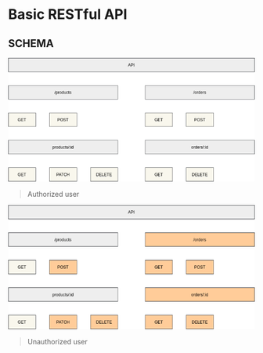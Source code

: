 # Basic RESTful API

## SCHEMA

![SCHEMA for authorized-user](https://github.com/mksbnt/basic-rest-api/blob/master/images/schema/basic-rest-api__authorized-user.png) 

> Authorized user

![SCHEMA for unauthorized-user](https://github.com/mksbnt/basic-rest-api/blob/master/images/schema/basic-rest-api__unauthorized-user.png) 

> Unauthorized user
